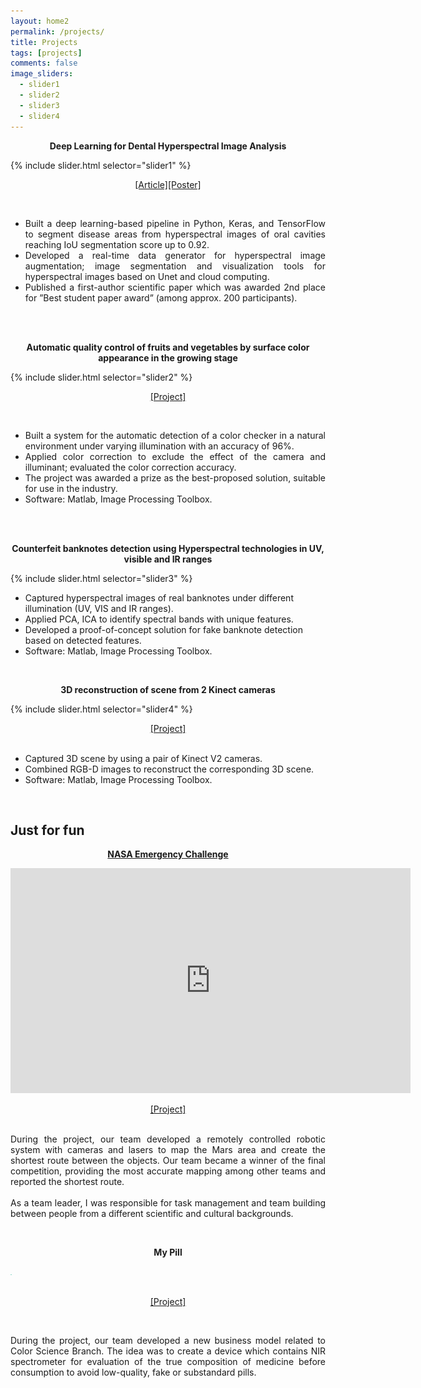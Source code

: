 ```yaml
---
layout: home2
permalink: /projects/
title: Projects
tags: [projects]
comments: false
image_sliders:
  - slider1
  - slider2
  - slider3
  - slider4
---
```


<p style="text-align: center;">
<b>Deep Learning for Dental Hyperspectral Image Analysis</b>
</p>
{% include slider.html selector="slider1" %}
<!--<img src="/images/dl_hyper.gif" alt="dl segmentation hyperspectral" align ="middle">-->
<p style="text-align: center;">
 <a href="https://doi.org/10.2352/issn.2169-2629.2019.27.53">[Article]</a><a href="/images/Boiko_poster_CIC.pdf">[Poster]</a>
</p>
<br />

<p><ul style='text-align: justify'>
  <li> Built a deep learning-based pipeline in Python, Keras, and TensorFlow to segment disease areas from
hyperspectral images of oral cavities reaching IoU segmentation score up to 0.92.</li>
  <li> Developed a real-time data generator for hyperspectral image augmentation; image segmentation and
visualization tools for hyperspectral images based on Unet and cloud computing.</li>
  <li> Published a first-author scientific paper which was awarded 2nd place for ”Best student paper award” (among approx. 200 participants).</li>
</ul></p><br />
<br />

<p style="text-align: center;">
<b>Automatic quality control of fruits and vegetables by surface color appearance in the growing stage</b>
</p>
{% include slider.html selector="slider2" %}
<!--<img src="/images/CC_optimized.gif" alt="color checker" align ="middle">-->
<p style="text-align: center;">
<a href="https://drive.google.com/open?id=1Nu5uXwRr3iCe-a3O5BXwSXybrpC-L0MI">[Project]</a>
</p><br/>
<p><ul style='text-align: justify'>
  <li> Built a system for the automatic detection of a color checker in a natural environment under varying illumination with an accuracy of 96%.</li>
  <li> Applied color correction to exclude the effect of the camera and illuminant; evaluated the color correction accuracy.</li>
  <li> The project was awarded a prize as the best-proposed solution, suitable for use in the industry.</li>
  <li> Software: Matlab, Image Processing Toolbox.</li>
</ul></p><br />
<br />

<p style="text-align: center;">
<b>Counterfeit banknotes detection using Hyperspectral technologies in UV, visible and IR ranges</b>
</p>
{% include slider.html selector="slider3" %}
<!--<img src="/images/joint_proj_optimized.gif" alt="counterfeit detection" align ="middle">-->
<br />
<p style='text-align: justify'>
<ul>
  <li>Captured hyperspectral images of real banknotes under different illumination (UV, VIS and IR ranges).</li>
  <li>Applied PCA, ICA to identify spectral bands with unique features.</li>
  <li>Developed a proof-of-concept solution for fake banknote detection based on detected features.</li>
  <li>Software: Matlab, Image Processing Toolbox.</li>
</ul></p><br />



<p style="text-align: center;">
<b>3D reconstruction of scene from 2 Kinect cameras</b>
</p>
{% include slider.html selector="slider4" %}
<!--<img src="/images/cv_optimized.gif" alt="counterfeit detection" align ="middle">-->
<p style="text-align: center;"><a href="https://github.com/alexanch/3d-reconstruction-stereo-kinect">[Project]</a><br /><br />
</p>
<p style='text-align: justify'>
<ul>
  <li>Captured 3D scene by using a pair of Kinect V2 cameras.</li>
  <li>Combined RGB-D images to reconstruct the corresponding 3D scene.</li>
  <li>Software: Matlab, Image Processing Toolbox.</li>
</ul></p><br />

## Just for fun

<p style="text-align: center;">
<b><a href="http://www.epicchallengejoensuu.com/en/">NASA Emergency Challenge</a></b>
</p>
<iframe src="https://player.vimeo.com/video/296537337" width="640" height="360" frameborder="0" allow="autoplay; fullscreen" allowfullscreen></iframe><br />

<p style="text-align: center;"><a href="/images/MachineX_presentationFinal.pdf">[Project]</a><br /><br />

<p style='text-align: justify'>
During the project, our team developed a remotely controlled robotic system with cameras and lasers to map the Mars area and create the shortest route between the objects. Our team became a winner of the final competition, providing the most accurate mapping among other teams and reported the shortest route.<br /><br />
As a team leader, I was responsible for task management and team building between people from a different scientific and cultural backgrounds.
</p><br />

<p style="text-align: center;">
<b>My Pill</b>
</p>
<img src="/images/myPills-01.jpg" alt="my pill" height="1"><br /><br />
<p style="text-align: center;"><a href="/images/MyPills.pdf">[Project]</a></p><br />

<p style='text-align: justify'>
During the project, our team developed a new business model related to Color Science Branch. The idea was to create a device which contains NIR spectrometer for evaluation of the true composition of medicine before consumption to avoid low-quality, fake or substandard pills.
</p><br /><br />
